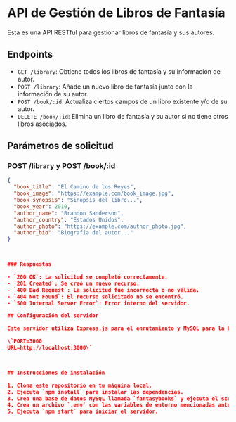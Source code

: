 # API de Gestión de Libros de Fantasía

Esta es una API RESTful para gestionar libros de fantasía y sus autores.

## Endpoints

- `GET /library`: Obtiene todos los libros de fantasía y su información de autor.
- `POST /library`: Añade un nuevo libro de fantasía junto con la información de su autor.
- `POST /book/:id`: Actualiza ciertos campos de un libro existente y/o de su autor.
- `DELETE /book/:id`: Elimina un libro de fantasía y su autor si no tiene otros libros asociados.

## Parámetros de solicitud

### POST /library y POST /book/:id

```json
{
  "book_title": "El Camino de los Reyes",
  "book_image": "https://example.com/book_image.jpg",
  "book_synopsis": "Sinopsis del libro...",
  "book_year": 2010,
  "author_name": "Brandon Sanderson",
  "author_country": "Estados Unidos",
  "author_photo": "https://example.com/author_photo.jpg",
  "author_bio": "Biografía del autor..."
}



### Respuestas

- `200 OK`: La solicitud se completó correctamente.
- `201 Created`: Se creó un nuevo recurso.
- `400 Bad Request`: La solicitud fue incorrecta o no válida.
- `404 Not Found`: El recurso solicitado no se encontró.
- `500 Internal Server Error`: Error interno del servidor.

## Configuración del servidor

Este servidor utiliza Express.js para el enrutamiento y MySQL para la base de datos. Asegúrate de configurar las variables de entorno en un archivo `.env` con los siguientes valores, usando tus propio puerto:

\`PORT=3000
URL=http://localhost:3000\`



## Instrucciones de instalación

1. Clona este repositorio en tu máquina local.
2. Ejecuta `npm install` para instalar las dependencias.
3. Crea una base de datos MySQL llamada `fantasybooks` y ejecuta el script de creación de tablas proporcionado.
4. Crea un archivo `.env` con las variables de entorno mencionadas anteriormente.
5. Ejecuta `npm start` para iniciar el servidor.
